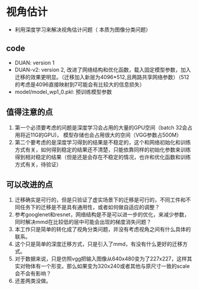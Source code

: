 # 视角估计
* 利用深度学习来解决视角估计问题（ 本质为图像分类问题）
## code
* DUAN: version 1
* DUAN-v2: version 2, 改进了网络结构和优化函数，载入固定模型参数，加入迁移的效果更明显。（迁移加入新层为4096*512,且两路共享网络参数）（512的考虑是4096直接映射到7可能会有比较大的信息损失）
* model/model_wp1_0.pkl: 预训练模型参数

## 值得注意的点
1. 第一个必须要考虑的问题是深度学习会占用的大量的GPU空间（batch 32会占用将近11G的GPU)， 模型存储也会占用很大的空间（VGG参数占500M）
2. 第二个要考虑的是深度学习得到的结果是不稳定的，这个和网络初始化和训练方式有关，如何得到稳定的结果还不清楚，只能依靠同样的初始化参数来训练得到相对稳定的结果（但是还是会存在不稳定的情况，也许和优化函数和训练方式有关，待验证）
## 可以改进的点
1. 迁移确实是可行的，但是只验证了虚实场景下的迁移是可行的，不同工件和不同任务下的迁移是不是具有通用性，或者如何做自适应的调整？
2. 参考googlenet和resnet，网络结构是不是可以进一步的优化，来减少参数，同时解决mmd在比较低的层中可能会出现的梯度消失问题？
3. 本工作只是简单的转化成了视角分类问题，并没有考虑视角之间有什么具体的联系。
4. 这个只是简单的深度迁移方式，只是引入了mmd，有没有什么更好的迁移方式。
5. 对于数据来说，只是仿照vgg把输入图像从640x480变为了227x227，这样其实对物体有一个形变。那么如果变为320x240或者其他与原尺寸一致的scale会不会有影响？
6. 还差两类没做。